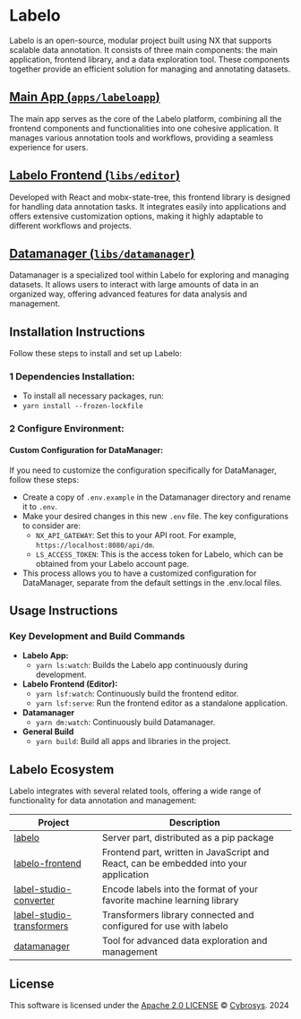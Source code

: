 # Labelo

Labelo is an open-source, modular project built using NX that supports scalable data annotation. It consists of three main components: the main application, frontend library, and a data exploration tool. These components together provide an efficient solution for managing and annotating datasets.

## [Main App (`apps/labeloapp`)][lso]
The main app serves as the core of the Labelo platform, combining all the frontend components and functionalities into one cohesive application. It manages various annotation tools and workflows, providing a seamless experience for users.

## [Labelo Frontend (`libs/editor`)][lsf]
Developed with React and mobx-state-tree, this frontend library is designed for handling data annotation tasks. It integrates easily into applications and offers extensive customization options, making it highly adaptable to different workflows and projects.

## [Datamanager (`libs/datamanager`)][dm]
Datamanager is a specialized tool within Labelo for exploring and managing datasets. It allows users to interact with large amounts of data in an organized way, offering advanced features for data analysis and management.

## Installation Instructions
Follow these steps to install and set up Labelo:

### 1 **Dependencies Installation:**
- To install all necessary packages, run:
- `yarn install --frozen-lockfile`

### 2 **Configure Environment:**
#### Custom Configuration for DataManager:
If you need to customize the configuration specifically for DataManager, follow these steps:
  - Create a copy of `.env.example` in the Datamanager directory and rename it to `.env`.
  - Make your desired changes in this new `.env` file. The key configurations to consider are:
      - `NX_API_GATEWAY`: Set this to your API root. For example, `https://localhost:8080/api/dm`.
      - `LS_ACCESS_TOKEN`: This is the access token for Labelo, which can be obtained from your Labelo account page.
- This process allows you to have a customized configuration for DataManager, separate from the default settings in the .env.local files.

## Usage Instructions
### Key Development and Build Commands
- **Labelo App:**
    - `yarn ls:watch`: Builds the Labelo app continuously during development.
- **Labelo Frontend (Editor):**
    - `yarn lsf:watch`: Continuously build the frontend editor.
    - `yarn lsf:serve`: Run the frontend editor as a standalone application.
- **Datamanager**
    - `yarn dm:watch`: Continuously build Datamanager.
- **General Build**
    - `yarn build`: Build all apps and libraries in the project.


## Labelo Ecosystem
Labelo integrates with several related tools, offering a wide range of functionality for data annotation and management:

| Project                          | Description |
|----------------------------------|-|
| [labelo][lso]              | Server part, distributed as a pip package |
| [labelo-frontend][lsf]     | Frontend part, written in JavaScript and React, can be embedded into your application |
| [label-studio-converter][lsc]    | Encode labels into the format of your favorite machine learning library |
| [label-studio-transformers][lst] | Transformers library connected and configured for use with labelo |
| [datamanager][dm]                | Tool for advanced data exploration and management |

## License

This software is licensed under the [Apache 2.0 LICENSE](../LICENSE) © [Cybrosys](https://www.cybrosys.com/). 2024

[lsc]: https://github.com/heartexlabs/label-studio-converter
[lst]: https://github.com/heartexlabs/label-studio-transformers

[lsf]: libs/editor/README.md
[dm]: libs/datamanager/README.md
[lso]: apps/labeloapp/README.md

